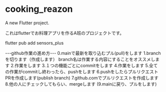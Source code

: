 # cooking_reazon

A new Flutter project.

これはflutterでお料理アプリを作るA班のプロジェクトです。

flutter pub add sensors_plus


---github作業の進め方---
0.mainで最新を取り込むプル(pull)をします
1.branchを切ります（作成します）
    branch名は作業する内容にすることをオススメします
2.作業をします
3.１つの機能ごとにcommitをします
4.作業をします
5.全ての作業がcommitし終わったら、pushをします
6.pushをしたらプルリクエストPRを作成します(publish branch)
7.github.comでプルリクエストを作成します
8.他の人にチェックしてもらい、mergeします
(9.mainに戻り、プルをします)
